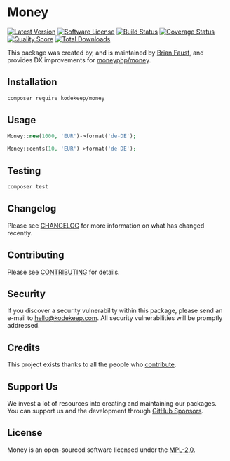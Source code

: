 # Money

[![Latest Version](https://badgen.net/packagist/v/kodekeep/money)](https://packagist.org/packages/kodekeep/money)
[![Software License](https://badgen.net/packagist/license/kodekeep/money)](https://packagist.org/packages/kodekeep/money)
[![Build Status](https://img.shields.io/github/workflow/status/kodekeep/money/run-tests?label=tests)](https://github.com/kodekeep/money/actions?query=workflow%3Arun-tests+branch%3Amaster)
[![Coverage Status](https://badgen.net/codeclimate/coverage/kodekeep/money)](https://codeclimate.com/github/kodekeep/money)
[![Quality Score](https://badgen.net/codeclimate/maintainability/kodekeep/money)](https://codeclimate.com/github/kodekeep/money)
[![Total Downloads](https://badgen.net/packagist/dt/kodekeep/money)](https://packagist.org/packages/kodekeep/money)

This package was created by, and is maintained by [Brian Faust](https://github.com/faustbrian), and provides DX improvements for [moneyphp/money](https://github.com/moneyphp/money).

## Installation

```bash
composer require kodekeep/money
```

## Usage

``` php
Money::new(1000, 'EUR')->format('de-DE');

Money::cents(10, 'EUR')->format('de-DE');
```

## Testing

``` bash
composer test
```

## Changelog

Please see [CHANGELOG](CHANGELOG.md) for more information on what has changed recently.

## Contributing

Please see [CONTRIBUTING](CONTRIBUTING.md) for details.

## Security

If you discover a security vulnerability within this package, please send an e-mail to hello@kodekeep.com. All security vulnerabilities will be promptly addressed.

## Credits

This project exists thanks to all the people who [contribute](../../contributors).

## Support Us

We invest a lot of resources into creating and maintaining our packages. You can support us and the development through [GitHub Sponsors](https://github.com/sponsors/faustbrian).

## License

Money is an open-sourced software licensed under the [MPL-2.0](LICENSE.md).
